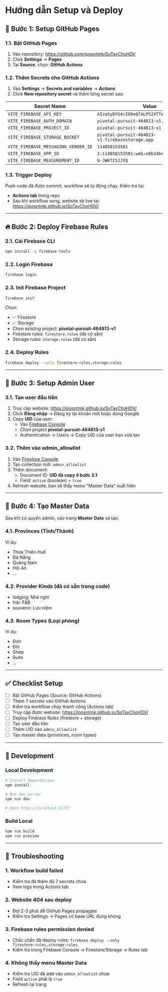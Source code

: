 # Hướng dẫn Setup và Deploy

## 🚀 Bước 1: Setup GitHub Pages

### 1.1. Bật GitHub Pages
1. Vào repository: https://github.com/iposntmk/SoTayChoHDV
2. Click **Settings** → **Pages**
3. Tại **Source**, chọn: **GitHub Actions**

### 1.2. Thêm Secrets cho GitHub Actions
1. Vào **Settings** → **Secrets and variables** → **Actions**
2. Click **New repository secret** và thêm từng secret sau:

| Secret Name | Value |
|------------|-------|
| `VITE_FIREBASE_API_KEY` | `AIzaSyDYG4cIO9xQfALP52XTTe8E9NdFRdnVd0A` |
| `VITE_FIREBASE_AUTH_DOMAIN` | `pivotal-pursuit-464813-v1.firebaseapp.com` |
| `VITE_FIREBASE_PROJECT_ID` | `pivotal-pursuit-464813-v1` |
| `VITE_FIREBASE_STORAGE_BUCKET` | `pivotal-pursuit-464813-v1.firebasestorage.app` |
| `VITE_FIREBASE_MESSAGING_SENDER_ID` | `114858153501` |
| `VITE_FIREBASE_APP_ID` | `1:114858153501:web:e8b33b40d607e3b06158f4` |
| `VITE_FIREBASE_MEASUREMENT_ID` | `G-JWKTC5JJYQ` |

### 1.3. Trigger Deploy
Push code đã được commit, workflow sẽ tự động chạy. Kiểm tra tại:
- **Actions tab** trong repo
- Sau khi workflow xong, website sẽ live tại: https://iposntmk.github.io/SoTayChoHDV/

---

## 🔥 Bước 2: Deploy Firebase Rules

### 2.1. Cài Firebase CLI
```bash
npm install -g firebase-tools
```

### 2.2. Login Firebase
```bash
firebase login
```

### 2.3. Init Firebase Project
```bash
firebase init
```

Chọn:
- ✅ Firestore
- ✅ Storage
- Chọn existing project: **pivotal-pursuit-464813-v1**
- Firestore rules: `firestore.rules` (đã có sẵn)
- Storage rules: `storage.rules` (đã có sẵn)

### 2.4. Deploy Rules
```bash
firebase deploy --only firestore:rules,storage:rules
```

---

## 👤 Bước 3: Setup Admin User

### 3.1. Tạo user đầu tiên
1. Truy cập website: https://iposntmk.github.io/SoTayChoHDV/
2. Click **Đăng nhập** → Đăng ký tài khoản mới hoặc dùng Google
3. Copy **UID** của user:
   - Vào [Firebase Console](https://console.firebase.google.com/)
   - Chọn project **pivotal-pursuit-464813-v1**
   - Authentication → Users → Copy UID của user bạn vừa tạo

### 3.2. Thêm vào admin_allowlist
1. Vào [Firestore Console](https://console.firebase.google.com/project/pivotal-pursuit-464813-v1/firestore)
2. Tạo collection mới: `admin_allowlist`
3. Thêm document:
   - Document ID: **UID đã copy ở bước 3.1**
   - Field: `active` (boolean) = `true`
4. Refresh website, bạn sẽ thấy menu "Master Data" xuất hiện

---

## 📝 Bước 4: Tạo Master Data

Sau khi có quyền admin, vào trang **Master Data** và tạo:

### 4.1. Provinces (Tỉnh/Thành)
Ví dụ:
- Thừa Thiên Huế
- Đà Nẵng
- Quảng Nam
- Hội An
- ...

### 4.2. Provider Kinds (đã có sẵn trong code)
- lodging: Nhà nghỉ
- fnb: F&B
- souvenir: Lưu niệm

### 4.3. Room Types (Loại phòng)
Ví dụ:
- Đơn
- Đôi
- Ghép
- Suite
- ...

---

## ✅ Checklist Setup

- [ ] Bật GitHub Pages (Source: GitHub Actions)
- [ ] Thêm 7 secrets vào GitHub Actions
- [ ] Kiểm tra workflow chạy thành công (Actions tab)
- [ ] Truy cập được website: https://iposntmk.github.io/SoTayChoHDV/
- [ ] Deploy Firebase Rules (firestore + storage)
- [ ] Tạo user đầu tiên
- [ ] Thêm UID vào `admin_allowlist`
- [ ] Tạo master data (provinces, room types)

---

## 🔧 Development

### Local Development
```bash
# Install dependencies
npm install

# Run dev server
npm run dev

# Open http://localhost:5173/
```

### Build Local
```bash
npm run build
npm run preview
```

---

## 🐛 Troubleshooting

### 1. Workflow build failed
- Kiểm tra đã thêm đủ 7 secrets chưa
- Xem logs trong Actions tab

### 2. Website 404 sau deploy
- Đợi 2-3 phút để GitHub Pages propagate
- Kiểm tra Settings → Pages có base URL đúng không

### 3. Firebase rules permission denied
- Chắc chắn đã deploy rules: `firebase deploy --only firestore:rules,storage:rules`
- Kiểm tra trong Firebase Console → Firestore/Storage → Rules tab

### 4. Không thấy menu Master Data
- Kiểm tra UID đã add vào `admin_allowlist` chưa
- Field `active` phải là `true`
- Refresh lại trang
